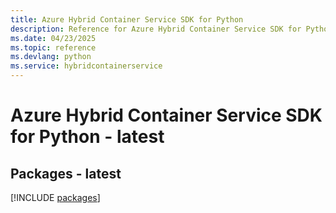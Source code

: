 ```yaml
---
title: Azure Hybrid Container Service SDK for Python
description: Reference for Azure Hybrid Container Service SDK for Python
ms.date: 04/23/2025
ms.topic: reference
ms.devlang: python
ms.service: hybridcontainerservice
---
```

# Azure Hybrid Container Service SDK for Python - latest
## Packages - latest
[!INCLUDE [packages](hybrid-container-service-index.md)]
